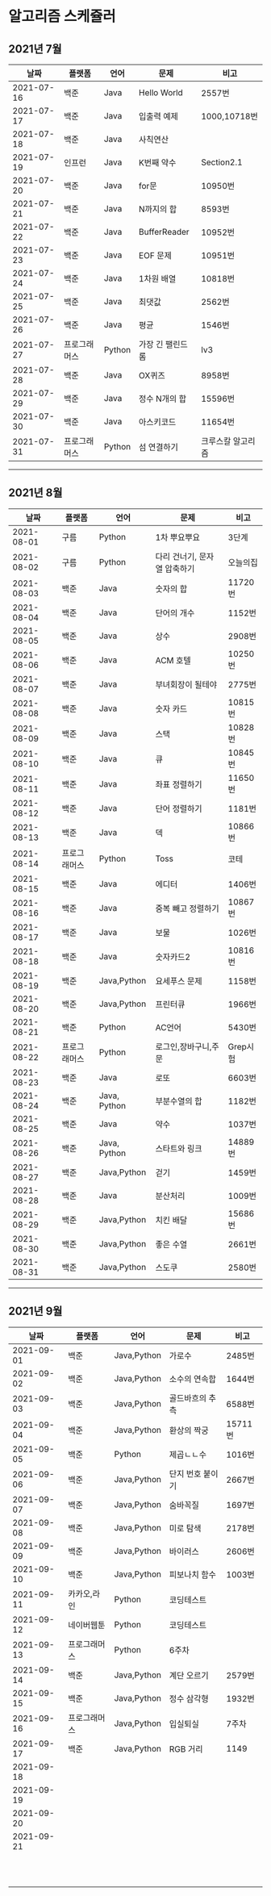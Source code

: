 # 알고리즘 스케쥴러

## 2021년 7월

| 날짜       | 플랫폼       | 언어   | 문제             | 비고              |
| ---------- | ------------ | ------ | ---------------- | ----------------- |
| 2021-07-16 | 백준         | Java   | Hello World      | 2557번            |
| 2021-07-17 | 백준         | Java   | 입출력 예제      | 1000,10718번      |
| 2021-07-18 | 백준         | Java   | 사칙연산         |                   |
| 2021-07-19 | 인프런       | Java   | K번째 약수       | Section2.1        |
| 2021-07-20 | 백준         | Java   | for문            | 10950번           |
| 2021-07-21 | 백준         | Java   | N까지의 합       | 8593번            |
| 2021-07-22 | 백준         | Java   | BufferReader     | 10952번           |
| 2021-07-23 | 백준         | Java   | EOF 문제         | 10951번           |
| 2021-07-24 | 백준         | Java   | 1차원 배열       | 10818번           |
| 2021-07-25 | 백준         | Java   | 최댓값           | 2562번            |
| 2021-07-26 | 백준         | Java   | 평균             | 1546번            |
| 2021-07-27 | 프로그래머스 | Python | 가장 긴 팰린드롬 | lv3               |
| 2021-07-28 | 백준         | Java   | OX퀴즈           | 8958번            |
| 2021-07-29 | 백준         | Java   | 정수 N개의 합    | 15596번           |
| 2021-07-30 | 백준         | Java   | 아스키코드       | 11654번           |
| 2021-07-31 | 프로그래머스 | Python | 섬 연결하기      | 크루스칼 알고리즘 |

----

## 2021년 8월

| 날짜       | 플랫폼       | 언어         | 문제                         | 비고     |
| ---------- | ------------ | ------------ | ---------------------------- | -------- |
| 2021-08-01 | 구름         | Python       | 1차 뿌요뿌요                 | 3단계    |
| 2021-08-02 | 구름         | Python       | 다리 건너기, 문자열 압축하기 | 오늘의집 |
| 2021-08-03 | 백준         | Java         | 숫자의 합                    | 11720번  |
| 2021-08-04 | 백준         | Java         | 단어의 개수                  | 1152번   |
| 2021-08-05 | 백준         | Java         | 상수                         | 2908번   |
| 2021-08-06 | 백준         | Java         | ACM 호텔                     | 10250번  |
| 2021-08-07 | 백준         | Java         | 부녀회장이 될테야            | 2775번   |
| 2021-08-08 | 백준         | Java         | 숫자 카드                    | 10815번  |
| 2021-08-09 | 백준         | Java         | 스택                         | 10828번  |
| 2021-08-10 | 백준         | Java         | 큐                           | 10845번  |
| 2021-08-11 | 백준         | Java         | 좌표 정렬하기                | 11650번  |
| 2021-08-12 | 백준         | Java         | 단어 정렬하기                | 1181번   |
| 2021-08-13 | 백준         | Java         | 덱                           | 10866번  |
| 2021-08-14 | 프로그래머스 | Python       | Toss                         | 코테     |
| 2021-08-15 | 백준         | Java         | 에디터                       | 1406번   |
| 2021-08-16 | 백준         | Java         | 중복 빼고 정렬하기           | 10867번  |
| 2021-08-17 | 백준         | Java         | 보물                         | 1026번   |
| 2021-08-18 | 백준         | Java         | 숫자카드2                    | 10816번  |
| 2021-08-19 | 백준         | Java,Python  | 요세푸스 문제                | 1158번   |
| 2021-08-20 | 백준         | Java,Python  | 프린터큐                     | 1966번   |
| 2021-08-21 | 백준         | Python       | AC언어                       | 5430번   |
| 2021-08-22 | 프로그래머스 | Python       | 로그인,장바구니,주문         | Grep시험 |
| 2021-08-23 | 백준         | Java         | 로또                         | 6603번   |
| 2021-08-24 | 백준         | Java, Python | 부분수열의 합                | 1182번   |
| 2021-08-25 | 백준         | Java         | 약수                         | 1037번   |
| 2021-08-26 | 백준         | Java, Python | 스타트와 링크                | 14889번  |
| 2021-08-27 | 백준         | Java,Python  | 걷기                         | 1459번   |
| 2021-08-28 | 백준         | Java         | 분산처리                     | 1009번   |
| 2021-08-29 | 백준         | Java,Python  | 치킨 배달                    | 15686번  |
| 2021-08-30 | 백준         | Java,Python  | 좋은 수열                    | 2661번   |
| 2021-08-31 | 백준         | Java,Python  | 스도쿠                       | 2580번   |

----

## 2021년 9월

| 날짜       | 플랫폼       | 언어        | 문제             | 비고    |
| ---------- | ------------ | ----------- | ---------------- | ------- |
| 2021-09-01 | 백준         | Java,Python | 가로수           | 2485번  |
| 2021-09-02 | 백준         | Java,Python | 소수의 연속합    | 1644번  |
| 2021-09-03 | 백준         | Java,Python | 골드바흐의 추측  | 6588번  |
| 2021-09-04 | 백준         | Java,Python | 환상의 짝궁      | 15711번 |
| 2021-09-05 | 백준         | Python      | 제곱ㄴㄴ수       | 1016번  |
| 2021-09-06 | 백준         | Java,Python | 단지 번호 붙이기 | 2667번  |
| 2021-09-07 | 백준         | Java,Python | 숨바꼭질         | 1697번  |
| 2021-09-08 | 백준         | Java,Python | 미로 탐색        | 2178번  |
| 2021-09-09 | 백준         | Java,Python | 바이러스         | 2606번  |
| 2021-09-10 | 백준         | Java,Python | 피보나치 함수    | 1003번  |
| 2021-09-11 | 카카오,라인  | Python      | 코딩테스트       |         |
| 2021-09-12 | 네이버웹툰   | Python      | 코딩테스트       |         |
| 2021-09-13 | 프로그래머스 | Python      | 6주차            |         |
| 2021-09-14 | 백준         | Java,Python | 계단 오르기      | 2579번  |
| 2021-09-15 | 백준         | Java,Python | 정수 삼각형      | 1932번  |
| 2021-09-16 | 프로그래머스 | Java,Python | 입실퇴실         | 7주차   |
| 2021-09-17 | 백준         | Java,Python | RGB 거리         | 1149    |
| 2021-09-18 |              |             |                  |         |
| 2021-09-19 |              |             |                  |         |
| 2021-09-20 |              |             |                  |         |
| 2021-09-21 |              |             |                  |         |
|            |              |             |                  |         |
|            |              |             |                  |         |
|            |              |             |                  |         |
|            |              |             |                  |         |
|            |              |             |                  |         |
|            |              |             |                  |         |
|            |              |             |                  |         |
|            |              |             |                  |         |
|            |              |             |                  |         |
|            |              |             |                  |         |
|            |              |             |                  |         |
